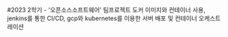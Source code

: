 #2023 2학기 - '오픈소스소프트웨어' 팀프로젝트
도커 이미지와 컨테이너 사용, jenkins를 통한 CI/CD, gcp와 kubernetes를 이용한 서버 배포 및 컨테이너 오케스트레이션
